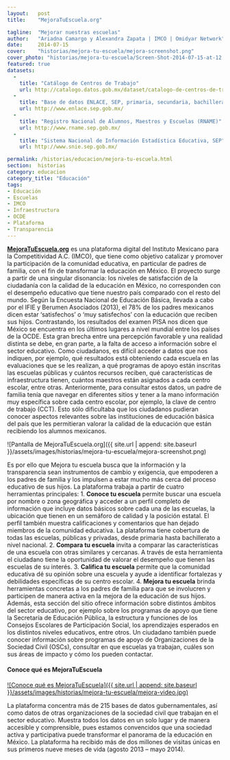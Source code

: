 ```yaml
---
layout:   post
title:    "MejoraTuEscuela.org"

tagline:  "Mejorar nuestras escuelas" 
author:   "Ariadna Camargo y Alexandra Zapata | IMCO | Omidyar Network"
date:     2014-07-15
cover:    "historias/mejora-tu-escuela/mejora-screenshot.png"
cover_photo: "historias/mejora-tu-escuela/Screen-Shot-2014-07-15-at-12.51.37-PM-1214x400.png"
featured: true
datasets:
  -
    title: "Catálogo de Centros de Trabajo"
    url: http://catalogo.datos.gob.mx/dataset/catalogo-de-centros-de-trabajo
  -
    title: "Base de datos ENLACE, SEP, primaria, secundaria, bachillerato"
    url: http://www.enlace.sep.gob.mx/
  -
    title: "Registro Nacional de Alumnos, Maestros y Escuelas (RNAME)"
    url: http://www.rname.sep.gob.mx/
  -
    title: "Sistema Nacional de Información Estadística Educativa, SEP"
    url: http://www.snie.sep.gob.mx/

permalink: /historias/educacion/mejora-tu-escuela.html
section:  historias
category: educacion
category_title: "Educación"
tags:
- Educación
- Escuelas
- IMCO
- Infraestructura
- OCDE
- Plataforma
- Transparencia
---
```


**[MejoraTuEscuela.org](http://www.mejoratuescuela.org/)** es una plataforma digital del Instituto Mexicano para la Competitividad A.C. (IMCO), que tiene como objetivo catalizar y promover la participación de la comunidad educativa, en particular de padres de familia, con el fin de transformar la educación en México. El proyecto surge a partir de una singular disonancia: los niveles de satisfacción de la ciudadanía con la calidad de la educación en México, no corresponden con el desempeño educativo que tiene nuestro país comparado con el resto del mundo. Según la Encuesta Nacional de Educación Básica, llevada a cabo por el IFIE y Berumen Asociados (2013), el 78% de los padres mexicanos dicen estar ‘satisfechos’ o ‘muy satisfechos’ con la educación que reciben sus hijos. Contrastando, los resultados del examen PISA nos dicen que México se encuentra en los últimos lugares a nivel mundial entre los países de la OCDE. Esta gran brecha entre una percepción favorable y una realidad distinta se debe, en gran parte, a la falta de acceso a información sobre el sector educativo. Como ciudadanos, es difícil acceder a datos que nos indiquen, por ejemplo, qué resultados está obteniendo cada escuela en las evaluaciones que se les realizan, a qué programas de apoyo están inscritas las escuelas públicas y cuántos recursos reciben, qué características de infraestructura tienen, cuántos maestros están asignados a cada centro escolar, entre otras. Anteriormente, para consultar estos datos, un padre de familia tenía que navegar en diferentes sitios y tener a la mano información muy específica sobre cada centro escolar, por ejemplo, la clave de centro de trabajo (CCT). Esto sólo dificultaba que los ciudadanos pudieran conocer aspectos relevantes sobre las instituciones de educación básica del país que les permitieran valorar la calidad de la educación que están recibiendo los alumnos mexicanos.

![Pantalla de MejoraTuEscuela.org]({{ site.url | append: site.baseurl }}/assets/images/historias/mejora-tu-escuela/mejora-screenshot.png)

Es por ello que Mejora tu escuela busca que la información y la transparencia sean instrumentos de cambio y exigencia, que empoderen a los padres de familia y los impulsen a estar mucho más cerca del proceso educativo de sus hijos. La plataforma trabaja a partir de cuatro herramientas principales: 1.  **Conoce tu escuela** permite buscar una escuela por nombre o zona geográfica y acceder a un perfil completo de información que incluye datos básicos sobre cada una de las escuelas, la ubicación que tienen en un semáforo de calidad y la posición estatal. El perfil también muestra calificaciones y comentarios que han dejado miembros de la comunidad educativa.  La plataforma tiene cobertura de todas las escuelas, públicas y privadas, desde primaria hasta bachillerato a nivel nacional. 2.   **Compara tu escuela** invita a comparar las características de una escuela con otras similares y cercanas. A través de esta herramienta el ciudadano tiene la oportunidad de valorar el desempeño que tienen las escuelas de su interés. 3.  **Califica tu escuela** permite que la comunidad educativa dé su opinión sobre una escuela y ayude a identificar fortalezas y debilidades específicas de su centro escolar. 4.   **Mejora tu escuela** brinda herramientas concretas a los padres de familia para que se involucren y participen de manera activa en la mejora de la educación de sus hijos. Además, esta sección del sitio ofrece información sobre distintos ámbitos del sector educativo, por ejemplo sobre los programas de apoyo que tiene la Secretaría de Educación Pública,  la estructura y funciones de los Consejos Escolares de Participación Social, los aprendizajes esperados en los distintos niveles educativos, entre otros. Un ciudadano también puede conocer información sobre programas de apoyo de Organizaciones de la Sociedad Civil (OSCs), consultar en que escuelas ya trabajan, cuáles son sus áreas de impacto y cómo los pueden contactar.

#### Conoce qué es MejoraTuEscuela

[![Conoce qué es MejoraTuEscuela]({{ site.url | append: site.baseurl }}/assets/images/historias/mejora-tu-escuela/mejora-video.jpg)](http://www.youtube.com/embed/G4FOZyoB74Y)

La plataforma concentra más de 215 bases de datos gubernamentales, así como datos de otras organizaciones de la sociedad civil que trabajan en el sector educativo. Muestra todos los datos en un solo lugar y de manera accesible y comprensible, pues estamos convencidos que una sociedad activa y participativa puede transformar el panorama de la educación en México. La plataforma ha recibido más de dos millones de visitas únicas en sus primeros nueve meses de vida (agosto 2013 – mayo 2014).

